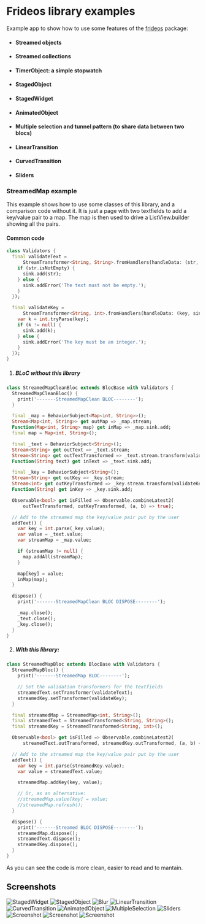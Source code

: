 # Frideos library examples

Example app to show how to use some features of the [frideos](https://pub.dartlang.org/packages/frideos) package: 

* #### Streamed objects 
* #### Streamed collections
* #### TimerObject: a simple stopwatch 
* #### StagedObject
* #### StagedWidget
* #### AnimatedObject
* #### Multiple selection and tunnel pattern (to share data between two blocs)
* #### LinearTransition
* #### CurvedTransition
* #### Sliders
  






### StreamedMap example
This example shows how to use some classes of this library, and a comparison code without it. It is just a page with two textfields to add a key/value pair to a map. The map is then used to drive a ListView.builder showing all the pairs.


#### Common code
```dart
class Validators {
  final validateText =
      StreamTransformer<String, String>.fromHandlers(handleData: (str, sink) {
    if (str.isNotEmpty) {
      sink.add(str);
    } else {
      sink.addError('The text must not be empty.');
    }
  });

  final validateKey =
      StreamTransformer<String, int>.fromHandlers(handleData: (key, sink) {
    var k = int.tryParse(key);
    if (k != null) {
      sink.add(k);
    } else {
      sink.addError('The key must be an integer.');
    }
  });
}
```

1. ##### BLoC without this library

```dart
class StreamedMapCleanBloc extends BlocBase with Validators {
  StreamedMapCleanBloc() {
    print('-------StreamedMapClean BLOC--------');
  }

  final _map = BehaviorSubject<Map<int, String>>();
  Stream<Map<int, String>> get outMap => _map.stream;
  Function(Map<int, String> map) get inMap => _map.sink.add;
  final map = Map<int, String>();

  final _text = BehaviorSubject<String>();
  Stream<String> get outText => _text.stream;
  Stream<String> get outTextTransformed => _text.stream.transform(validateText);
  Function(String text) get inText => _text.sink.add;

  final _key = BehaviorSubject<String>();
  Stream<String> get outKey => _key.stream;
  Stream<int> get outKeyTransformed => _key.stream.transform(validateKey);
  Function(String) get inKey => _key.sink.add;

  Observable<bool> get isFilled => Observable.combineLatest2(
      outTextTransformed, outKeyTransformed, (a, b) => true);

  // Add to the streamed map the key/value pair put by the user
  addText() {
    var key = int.parse(_key.value);
    var value = _text.value;
    var streamMap = _map.value;

    if (streamMap != null) {
      map.addAll(streamMap);
    }

    map[key] = value;
    inMap(map);
  }

  dispose() {
    print('-------StreamedMapClean BLOC DISPOSE--------');

    _map.close();
    _text.close();
    _key.close();
  }
}
```

2. ##### With this library:

```dart
class StreamedMapBloc extends BlocBase with Validators {
  StreamedMapBloc() {
    print('-------StreamedMap BLOC--------');

    // Set the validation transformers for the textfields
    streamedText.setTransformer(validateText);    
    streamedKey.setTransformer(validateKey);
  }

  final streamedMap = StreamedMap<int, String>();
  final streamedText = StreamedTransformed<String, String>();
  final streamedKey = StreamedTransformed<String, int>();

  Observable<bool> get isFilled => Observable.combineLatest2(
      streamedText.outTransformed, streamedKey.outTransformed, (a, b) => true);

  // Add to the streamed map the key/value pair put by the user 
  addText() {
    var key = int.parse(streamedKey.value);
    var value = streamedText.value;

    streamedMap.addKey(key, value);

    // Or, as an alternative:
    //streamedMap.value[key] = value;
    //streamedMap.refresh();
  }

  dispose() {
    print('-------Streamed BLOC DISPOSE--------');
    streamedMap.dispose();
    streamedText.dispose();
    streamedKey.dispose();
  }
}
```

As you can see the code is more clean, easier to read and to mantain.





## Screenshots

![StagedWidget](https://i.imgur.com/nCsbJCy.gif)
![StagedObject](https://i.imgur.com/9XLb7JD.gif)
![Blur](https://i.imgur.com/A7XmY5t.gif?s=150)
![LinearTransition](https://i.imgur.com/viGPpCu.gif)
![CurvedTransition](https://i.imgur.com/kxWOKMU.gif)
![AnimatedObject](https://i.imgur.com/10nfh0R.gif)
![MultipleSelection](https://i.imgur.com/nGLRiCY.gif)
![Sliders](https://i.imgur.com/H16VE01.gif)
![Screenshot](screenshots/streamedmap.png?s=150)
![Screenshot](screenshots/streamed.png?s=150)
![Screenshot](screenshots/streamedlist.png?s=150)
